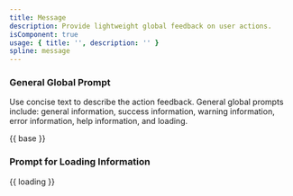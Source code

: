 ```yaml
---
title: Message
description: Provide lightweight global feedback on user actions.
isComponent: true
usage: { title: '', description: '' }
spline: message
---
```


### General Global Prompt

Use concise text to describe the action feedback. General global prompts include: general information, success information, warning information, error information, help information, and loading.

{{ base }}

### Prompt for Loading Information

{{ loading }}
